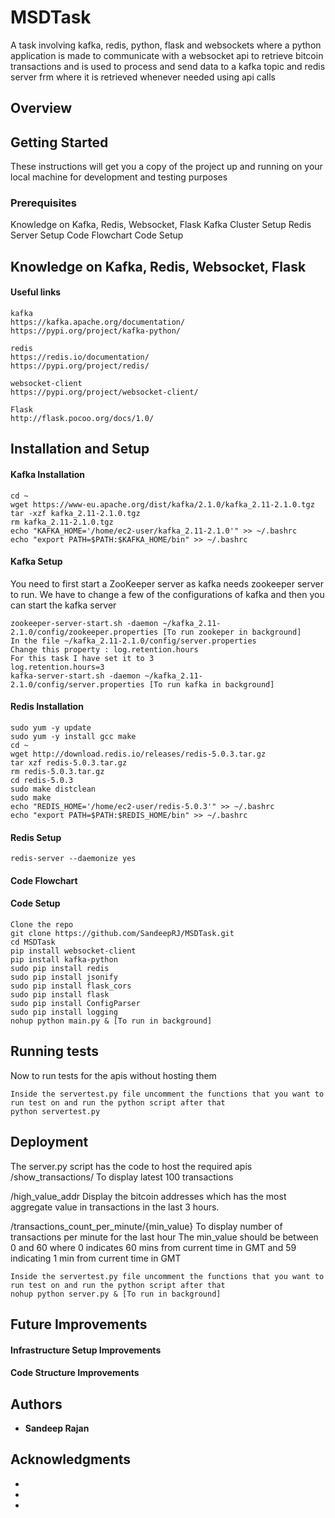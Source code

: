 # MSDTask

A task involving kafka, redis, python, flask and websockets where a python application is made to communicate with a websocket api to retrieve bitcoin transactions and is used to process and send data to a kafka topic and redis server frm where it is retrieved whenever needed using api calls

## Overview

## Getting Started

These instructions will get you a copy of the project up and running on your local machine for development and testing purposes

### Prerequisites
Knowledge on Kafka, Redis, Websocket, Flask
Kafka Cluster Setup
Redis Server Setup
Code Flowchart
Code Setup

## Knowledge on Kafka, Redis, Websocket, Flask
#### Useful links
```
kafka 
https://kafka.apache.org/documentation/
https://pypi.org/project/kafka-python/

redis 
https://redis.io/documentation/
https://pypi.org/project/redis/

websocket-client
https://pypi.org/project/websocket-client/

Flask
http://flask.pocoo.org/docs/1.0/

```
## Installation and Setup

#### Kafka Installation
```
cd ~
wget https://www-eu.apache.org/dist/kafka/2.1.0/kafka_2.11-2.1.0.tgz
tar -xzf kafka_2.11-2.1.0.tgz
rm kafka_2.11-2.1.0.tgz
echo "KAFKA_HOME='/home/ec2-user/kafka_2.11-2.1.0'" >> ~/.bashrc
echo "export PATH=$PATH:$KAFKA_HOME/bin" >> ~/.bashrc
```

#### Kafka Setup
You need to first start a ZooKeeper server as kafka needs zookeeper server to run. We have to change a few of the configurations of kafka and then you can start the kafka server
```
zookeeper-server-start.sh -daemon ~/kafka_2.11-2.1.0/config/zookeeper.properties [To run zookeper in background]
In the file ~/kafka_2.11-2.1.0/config/server.properties 
Change this property : log.retention.hours
For this task I have set it to 3
log.retention.hours=3
kafka-server-start.sh -daemon ~/kafka_2.11-2.1.0/config/server.properties [To run kafka in background]
```

#### Redis Installation 
```
sudo yum -y update
sudo yum -y install gcc make
cd ~
wget http://download.redis.io/releases/redis-5.0.3.tar.gz
tar xzf redis-5.0.3.tar.gz
rm redis-5.0.3.tar.gz
cd redis-5.0.3
sudo make distclean
sudo make
echo "REDIS_HOME='/home/ec2-user/redis-5.0.3'" >> ~/.bashrc
echo "export PATH=$PATH:$REDIS_HOME/bin" >> ~/.bashrc
```

#### Redis Setup
```
redis-server --daemonize yes
```

#### Code Flowchart
#### Code Setup
```
Clone the repo
git clone https://github.com/SandeepRJ/MSDTask.git
cd MSDTask
pip install websocket-client
pip install kafka-python
sudo pip install redis
sudo pip install jsonify
sudo pip install flask_cors
sudo pip install flask
sudo pip install ConfigParser
sudo pip install logging
nohup python main.py & [To run in background]
```

## Running tests
Now to run tests for the apis without hosting them
```
Inside the servertest.py file uncomment the functions that you want to run test on and run the python script after that
python servertest.py
```

## Deployment
The server.py script has the code to host the required apis 
/show_transactions/
To display latest 100 transactions

/high_value_addr
Display the bitcoin addresses which has the most aggregate value in transactions in the last 3 hours.

/transactions_count_per_minute/{min_value}
To display number of transactions per minute for the last hour
The min_value should be between 0 and 60 where 0 indicates 60 mins from current time in GMT and 59 indicating 1 min from current time in GMT

```
Inside the servertest.py file uncomment the functions that you want to run test on and run the python script after that
nohup python server.py & [To run in background]
```
## Future Improvements 
#### Infrastructure Setup Improvements
#### Code Structure Improvements

## Authors

* **Sandeep Rajan**


## Acknowledgments

* 
* 
* 

